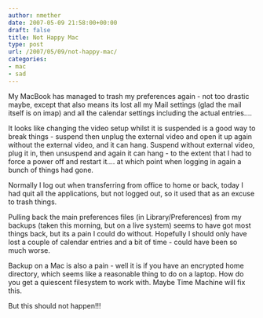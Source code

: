 ```yaml
---
author: nmether
date: 2007-05-09 21:58:00+00:00
draft: false
title: Not Happy Mac
type: post
url: /2007/05/09/not-happy-mac/
categories:
- mac
- sad
---
```


My MacBook has managed to trash my preferences again - not too drastic maybe, except that also means its lost all my Mail settings (glad the mail itself is on imap) and all the calendar settings including the actual entries....  
  
It looks like changing the video setup whilst it is suspended is a good way to break things - suspend then unplug the external video and open it up again without the external video, and it can hang.  Suspend without external video, plug it in, then unsuspend and again it can hang - to the extent that I had to force a power off and restart it.... at which point when logging in again a bunch of things had gone.  
  
Normally I log out when transferring from office to home or back, today I had quit all the applications, but not logged out, so it used that as an excuse to trash things.  
  
Pulling back the main preferences files (in Library/Preferences) from my backups (taken this morning, but on a live system) seems to have got most things back, but its a pain I could do without.  Hopefully I should only have lost a couple of calendar entries and a bit of time - could have been so much worse.  
  
Backup on a Mac is also a pain - well it is if you have an encrypted home directory, which seems like a reasonable thing to do on a laptop.  How do you get a quiescent filesystem to work with.  Maybe Time Machine will fix this.  
  
But this should not happen!!!
